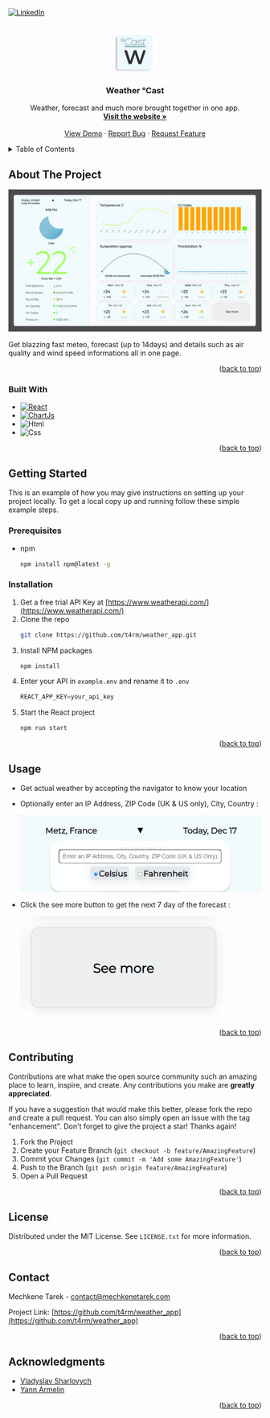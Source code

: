 <!-- Readme template from https://github.com/othneildrew/Best-README-Template -->
<a name="readme-top"></a>


[![LinkedIn][linkedin-shield]](https://www.linkedin.com/in/tareek/)



<!-- PROJECT LOGO -->
<br />
<div align="center">
  <a href="https://github.com/t4rm/weather_app">
    <img src="public/assets/images/brand/logo.png" alt="Logo" width="80" height="80">
  </a>

<h3 align="center">Weather °Cast</h3>

  <p align="center">
    Weather, forecast and much more brought together in one app.
    <br />
    <a href="https://weather.mechkenetarek.com"><strong>Visit the website »</strong></a>
    <br />
    <br />
    <a href="https://github.com/t4rm/weather_app/assets/video/demo.mp4">View Demo</a>
    ·
    <a href="https://github.com/t4rm/weather_app/issues">Report Bug</a>
    ·
    <a href="https://github.com/t4rm/weather_app/issues">Request Feature</a>
  </p>
</div>



<!-- TABLE OF CONTENTS -->
<details>
  <summary>Table of Contents</summary>
  <ol>
    <li>
      <a href="#about-the-project">About The Project</a>
      <ul>
        <li><a href="#built-with">Built With</a></li>
      </ul>
    </li>
    <li>
      <a href="#getting-started">Getting Started</a>
      <ul>
        <li><a href="#prerequisites">Prerequisites</a></li>
        <li><a href="#installation">Installation</a></li>
      </ul>
    </li>
    <li><a href="#usage">Usage</a></li>
    <li><a href="#contributing">Contributing</a></li>
    <li><a href="#license">License</a></li>
    <li><a href="#contact">Contact</a></li>
    <li><a href="#acknowledgments">Acknowledgments</a></li>
  </ol>
</details>



<!-- ABOUT THE PROJECT -->
## About The Project

[![Weather Cast Screen Shot][product-screenshot]](https://weather.mechkenetarek.com)

Get blazzing fast meteo, forecast (up to 14days) and details such as air quality and wind speed informations all in one page.

<p align="right">(<a href="#readme-top">back to top</a>)</p>



### Built With

* [![React][React.js]][React-url]
* [![ChartJs][Chart.js]][Chart.js-url]
* ![Html][Html5]
* ![Css][Css3]


<p align="right">(<a href="#readme-top">back to top</a>)</p>



<!-- GETTING STARTED -->
## Getting Started

This is an example of how you may give instructions on setting up your project locally.
To get a local copy up and running follow these simple example steps.

### Prerequisites

* npm
  ```sh
  npm install npm@latest -g
  ```

### Installation

1. Get a free trial API Key at [https://www.weatherapi.com/](https://www.weatherapi.com/)
2. Clone the repo
   ```sh
   git clone https://github.com/t4rm/weather_app.git
   ```
3. Install NPM packages
   ```sh
   npm install
   ```
4. Enter your API in `example.env` and rename it to `.env`
   ```js
   REACT_APP_KEY=your_api_key
   ```
5. Start the React project
   ```sh
   npm run start
   ```
   
<p align="right">(<a href="#readme-top">back to top</a>)</p>



<!-- USAGE EXAMPLES -->
## Usage

* Get actual weather by accepting the navigator to know your location
  
* Optionally enter an IP Address, ZIP Code (UK & US only), City, Country :
  
  ![image][search]

* Click the see more button to get the next 7 day of the forecast :

  ![image][seemore]


<p align="right">(<a href="#readme-top">back to top</a>)</p>



<!-- CONTRIBUTING -->
## Contributing

Contributions are what make the open source community such an amazing place to learn, inspire, and create. Any contributions you make are **greatly appreciated**.

If you have a suggestion that would make this better, please fork the repo and create a pull request. You can also simply open an issue with the tag "enhancement".
Don't forget to give the project a star! Thanks again!

1. Fork the Project
2. Create your Feature Branch (`git checkout -b feature/AmazingFeature`)
3. Commit your Changes (`git commit -m 'Add some AmazingFeature'`)
4. Push to the Branch (`git push origin feature/AmazingFeature`)
5. Open a Pull Request

<p align="right">(<a href="#readme-top">back to top</a>)</p>



<!-- LICENSE -->
## License

Distributed under the MIT License. See `LICENSE.txt` for more information.

<p align="right">(<a href="#readme-top">back to top</a>)</p>



<!-- CONTACT -->
## Contact

Mechkene Tarek - contact@mechkenetarek.com

Project Link: [https://github.com/t4rm/weather_app](https://github.com/t4rm/weather_app)

<p align="right">(<a href="#readme-top">back to top</a>)</p>



<!-- ACKNOWLEDGMENTS -->
## Acknowledgments

* [Vladyslav Sharlovych](https://dribbble.com/shots/19266713-Weather-Forecast-Dashboard)
* [Yann Armelin](https://yqnn.github.io/svg-path-editor/)

<p align="right">(<a href="#readme-top">back to top</a>)</p>



<!-- MARKDOWN LINKS & IMAGES -->
<!-- https://www.markdownguide.org/basic-syntax/#reference-style-links -->



[linkedin-shield]: https://img.shields.io/badge/-LinkedIn-black.svg?style=for-the-badge&logo=linkedin&colorB=555
[linkedin-url]: https://www.linkedin.com/in/tareek/
[product-screenshot]: public/assets/images/brand/screenshot.png
[Html5]: https://img.shields.io/badge/HTML-239120?style=for-the-badge&logo=html5&logoColor=white
[Css3]: https://img.shields.io/badge/css3-%231572B6.svg?style=for-the-badge&logo=css3&logoColor=white
[React.js]: https://img.shields.io/badge/React-20232A?style=for-the-badge&logo=react&logoColor=61DAFB
[React-url]: https://reactjs.org/
[Chart.js]: https://img.shields.io/badge/chart.js-F5788D.svg?style=for-the-badge&logo=chart.js&logoColor=white
[Chart.js-url]: https://www.chartjs.org/
[seemore]: public/assets/readme/seemore.gif
[search]: public/assets/readme/search.png
